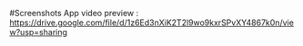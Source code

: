 #Screenshots
App video preview : https://drive.google.com/file/d/1z6Ed3nXiK2T2l9wo9kxrSPvXY4867k0n/view?usp=sharing
